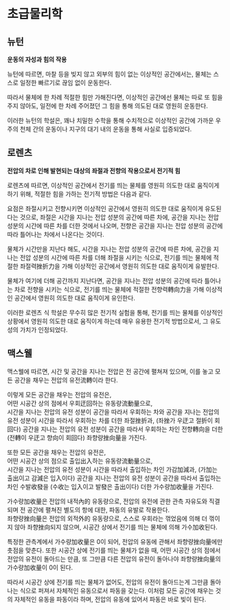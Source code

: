 # 초급물리학
## 뉴턴

**운동의 자성과 힘의 작용**

뉴턴에 따르면, 마찰 등을 빚지 않고 외부의 힘이 없는
이상적인 공간에서는, 물체는 스스로 일정한 빠르기로
끊임 없이 운동한다.

따라서 물체에 한 차례 적절한 힘만 가해진다면,
이상적인 공간에선 물체는 따로 또 힘을 주지 않아도,
일전에 한 차례 주어졌던 그 힘을 통해 의도된 대로
영원히 운동한다.

이러한 뉴턴의 학설은, 꽤나 치밀한 수학을 통해 수치적으로
이상적인 공간에 가까운 우주의 천체 간의 운동이나
지구의 대기 내의 운동을 통해 사실로 입증되었다.

## 로렌츠

**전압의 차로 인해 발현되는 대상의 좌절과 전향의 
작용으로서 전기적 힘**

로렌츠에 따르면, 이상적인 공간에서 전기를 띄는 물체를
영원히 의도한 대로 움직이게 하기 위해,
적절한 힘을 가하는 전기적 방법은 다음과 같다.

요점은 좌절시키고 전향시키면 
이상적인 공간에서 영원히 의도한 대로 움직이게 
유도된다는 것으로, 
좌절은 시간을 지나는 전압 성분의 공간에 따른 차에, 
공간을 지나는 전압 성분의 시간에 따른 차를 
더한 것에서 나오며, 
전향은 공간을 지나는 전압 성분의 공간에 따라 
틀어나는 차에서 나온다는 것이다.

물체가 시간만을 지난다 해도,
시간을 지나는 전압 성분의 공간에 따른 차에,
공간을 지나는 전압 성분의 시간에 따른 차를 더해 
좌절을 시키는 식으로, 
전기를 띄는 물체에 적절한 좌절력挫折力을 가해
이상적인 공간에서 영원히 의도한 대로 움직이게 유발한다.

물체가 여기에 더해 공간까지 지난다면,
공간을 지나는 전압 성분의 공간에 따라 틀어나는 차로 
전향을 시키는 식으로, 
전기를 띄는 물체에 적절한 전향력轉向力을 가해 
이상적인 공간에서 영원히 의도한 대로 움직이게 유인한다.

이러한 로렌츠 식 학설은 무수히 많은 전기적 실험을 통해,
전기를 띄는 물체를 이상적인 상황에서 영원히 의도한 대로
움직이게 하는데 매우 유용한 전기적 방법으로서,
그 유도성의 가치가 인정되었다.

## 맥스웰

맥스웰에 따르면, 
시간 및 공간을 지나는 전압은 전 공간에 펼쳐져 있으며, 
이를 놓고
모든 공간을 채우는 전압의 유전流轉이라 한다.

이렇게 모든 공간을 채우는 전압의 유전은,  
어떤 시공간 상의 점에서 우회迂回하는 
유동량流動量으로,  
시간을 지나는 전압의 유전 성분이 
공간을 따라서 우회하는 차와 
공간을 지나는 전압의 유전 성분이 
시간을 따라서 우회하는 차를 더한 좌절挫折과, 
(좌挫가 우迂고 절折이 회回다)
공간을 지나는 전압의 유전 성분이 
공간을 따라서 우회하는 차인 전향轉向을 더한
(전轉이 우迂고 향向이 회回다)
좌향량挫向量을 가진다.

또한 모든 공간을 채우는 전압의 유전은,  
어떤 시공간 상의 점으로 출입出入하는
유동량流動量으로,  
시간을 지나는 전압의 유전 성분이
시간을 따라서 출입하는 차인 가감加減과, 
(가加는 출出이고 감減은 입入이다)
공간을 지나는 전압의 유전 성분이
공간을 따라서 출입하는 차인 수발收發을 
(수收는 입入이고 발發은 출出이다)
더한 가수량加收量을 가진다.

가수량加收量은 전압의 내적內的 유동량으로, 
전압의 유전에 관한 관측 자유도와 직결되며 
전 공간에 펼쳐진 별도의 항에 대한,
파동의 유발로 작용한다.  
좌향량挫向量은 전압의 외적外的 유동량으로,
스스로 우회라는 꺾었음에 의해 더 꺾이지 않아
좌향挫向되지 않으며,
시공간 상에서 전기를 띄는 물체에 의해 가수加收된다.

특정한 관측계에서 가수량加收量은 0이 되어,
전압의 유동에 관해서 좌향량挫向量에만 촛점을 맞춘다.
또한 시공간 상에 전기를 띄는 물체가 없을 때,
어떤 시공간 상의 점에서 전압의 유전이 돌아드는 만큼,
또 그만큼 다른 전압의 유전이 돌아나야 
좌향량挫向量의 가수량加收量이 0이 된다.

따라서 시공간 상에 전기를 띄는 물체가 없어도,
전압의 유전이 돌아드는게 그만큼 돌아나는 식으로 퍼져서
자체적인 유동으로서 파동을 갖는다.
이처럼 모든 공간에 채우는 것의 자체적인 유동을
파동이라 하며, 
전압의 유동에 있어서 파동은 바로 빛이 된다.

